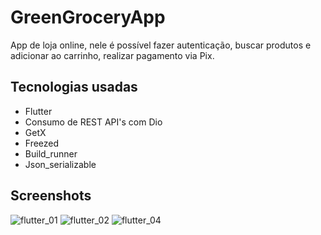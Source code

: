 
# GreenGroceryApp

App de loja online, nele é possível fazer autenticação, buscar produtos e adicionar ao carrinho, realizar pagamento via Pix.




## Tecnologias usadas
- Flutter
- Consumo de REST API's com Dio
- GetX
- Freezed
- Build_runner
- Json_serializable

## Screenshots
![flutter_01](https://github.com/aloisiomartinez/greengrocery_app/assets/41764501/ba3559fd-baa8-4928-b694-f12023b90b12)
![flutter_02](https://github.com/aloisiomartinez/greengrocery_app/assets/41764501/54a422d0-d32e-4189-8d53-6b678511794a)
![flutter_04](https://github.com/aloisiomartinez/greengrocery_app/assets/41764501/689eba6b-e47f-4ad2-85db-57bcd1794d5a)


